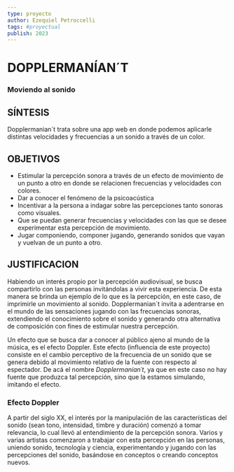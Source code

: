 ```yaml
---
type: proyecto
author: Ezequiel Petroccelli  
tags: #proyectual  
publish: 2023
---
```



# DOPPLERMANÍAN´T

### Moviendo al sonido

## SÍNTESIS

Dopplermanian´t trata sobre una app web en donde podemos aplicarle distintas velocidades y frecuencias a un sonido a través de un color.

## OBJETIVOS
- Estimular la percepción sonora a través de un efecto de movimiento de un punto a otro en donde se relacionen frecuencias y velocidades con colores.
- Dar a conocer el fenómeno de la psicoacústica 
- Incentivar a la persona a indagar sobre las percepciones tanto sonoras como visuales.
- Que se puedan generar frecuencias y velocidades con las que se desee experimentar esta percepción de movimiento.
- Jugar componiendo, componer jugando, generando sonidos que vayan y vuelvan de un punto a otro.

## JUSTIFICACION

Habiendo un interés propio por la percepción audiovisual, se busca compartirlo con las personas invitándolas a vivir esta experiencia. De esta manera se brinda un ejemplo de lo que es la percepción, en este caso, de imprimirle un movimiento al sonido.
Dopplermanian´t invita a adentrarse en el mundo de las sensaciones jugando con las frecuencias sonoras, extendiendo el conocimiento sobre el sonido y generando otra alternativa de composición con fines de estimular nuestra percepción.

Un efecto que se busca dar a conocer al público ajeno al mundo de la música, es el efecto Doppler. Este efecto (influencia de este proyecto) consiste en el cambio perceptivo de la frecuencia de un sonido que se genera debido al movimiento relativo de la fuente con respecto al espectador. De acá el nombre _Dopplermanían´t_, ya que en este caso no hay fuente que produzca tal percepción, sino que la estamos simulando, imitando el efecto.

### Efecto Doppler

A partir del siglo XX, el interés por la manipulación de las características del sonido (sean tono, intensidad, timbre y duración) comenzó a tomar relevancia, lo cual llevó al entendimiento de la percepción sonora.  Varios y varias artistas comenzaron a trabajar con esta percepción en las personas, uniendo sonido, tecnología y ciencia, experimentando y jugando con las percepciones del sonido, basándose en conceptos o creando conceptos nuevos.



